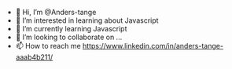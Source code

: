 - 👋 Hi, I’m @Anders-tange
- 👀 I’m interested in learning about Javascript
- 🌱 I’m currently learning Javascript
- 💞️ I’m looking to collaborate on ...
- 📫 How to reach me https://www.linkedin.com/in/anders-tange-aaab4b211/

<!---
Anders-tange/Anders-tange is a ✨ special ✨ repository because its `README.md` (this file) appears on your GitHub profile.
You can click the Preview link to take a look at your changes.
--->
